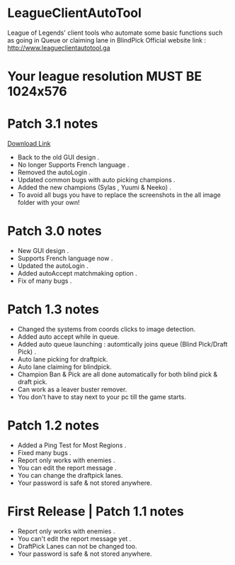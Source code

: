 # LeagueClientAutoTool
League of Legends' client tools who automate some basic functions such as going in Queue or claiming lane in BlindPick
Official website link : http://www.leagueclientautotool.ga
# Your league resolution MUST BE 1024x576


# Patch 3.1 notes

  [Download Link](https://github.com/godofloli/LeagueClientAutoTool/archive/master.zip)
  
  
  - Back to the old GUI design .
  - No longer Supports French language  .
  - Removed the autoLogin .
  - Updated common bugs with auto picking champions .
  - Added the new champions (Sylas , Yuumi & Neeko) .
  - To avoid all bugs you have to replace the screenshots in the all image folder with your own!

# Patch 3.0 notes


  
  - New GUI design .
  - Supports French language now .
  - Updated the autoLogin .
  - Added autoAccept matchmaking option .
  - Fix of many bugs .
  

# Patch 1.3 notes



- Changed the systems from coords clicks to image detection.
- Added auto accept while in queue.
- Added auto queue launching : automtically joins queue (Blind Pick/Draft Pick) .
- Auto lane picking for draftpick.
- Auto lane claiming for blindpick.
- Champion Ban & Pick are all done automatically for both blind pick & draft pick.
- Can work as a leaver buster remover.
- You don't have to stay next to your pc till the game starts.

# Patch 1.2 notes

- Added a Ping Test for Most Regions .
- Fixed many bugs .
- Report only works with enemies .
- You can edit the report message .
- You can change the draftpick lanes.
- Your password is safe & not stored anywhere.

# First Release | Patch 1.1 notes

- Report only works with enemies .
- You can't edit the report message yet .
- DraftPick Lanes can not be changed too.
- Your password is safe & not stored anywhere.
